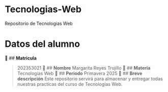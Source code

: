 # Tecnologias-Web
Repositorio de Tecnologias Web
# **Datos del alumno**

:paperclip: ## **Matricula**
> 202353021
:paperclip: ## **Nombre**
> Margarita Reyes Trujillo
:paperclip: ## **Materia** 
> Tecnologías Web
:paperclip: ## **Periodo**
>  Primavera 2025
:paperclip: ## **Breve descripción**
> Este repositorio servirá para almacenar y entregar todas nuestras practicas del curso de Tecnologías Web.
